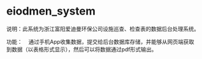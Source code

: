 # eiodmen_system
说明：此系统为浙江富阳爱迪曼环保公司设施巡查、检查表的数据后台处理系统。

功能：
    通过手机App收集数据，提交给后台数据库存储，并能够从网页端获取到数据（以表格形式显示），然后可以将数据通过pdf形式输出。
